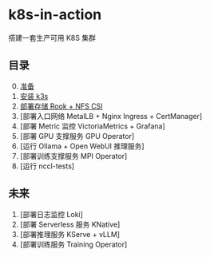 # k8s-in-action

搭建一套生产可用 K8S 集群

## 目录

0. [准备](docs/0-prepare.md)
1. [安装 k3s](docs/1-k3s.md)
2. [部署存储 Rook + NFS CSI]()
3. [部署入口网络 MetalLB + Nginx Ingress + CertManager]
4. [部署 Metric 监控 VictoriaMetrics + Grafana]
5. [部署 GPU 支撑服务 GPU Operator]
6. [运行 Ollama + Open WebUI 推理服务]
7. [部署训练支撑服务 MPI Operator]
8. [运行 nccl-tests]

## 未来

1. [部署日志监控 Loki]
2. [部署 Serverless 服务 KNative]
3. [部署推理服务 KServe + vLLM]
4. [部署训练服务 Training Operator]
